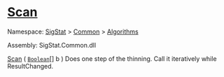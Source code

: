 # [Scan](./HSCPThinningStep-100664156.md)

Namespace: [SigStat]() > [Common](./../../README.md) > [Algorithms](./../README.md)

Assembly: SigStat.Common.dll

[Scan](./HSCPThinningStep-100664156.md) ( [`Boolean`](https://docs.microsoft.com/en-us/dotnet/api/System.Boolean)[] b )	Does one step of the thinning. Call it iteratively while ResultChanged.

